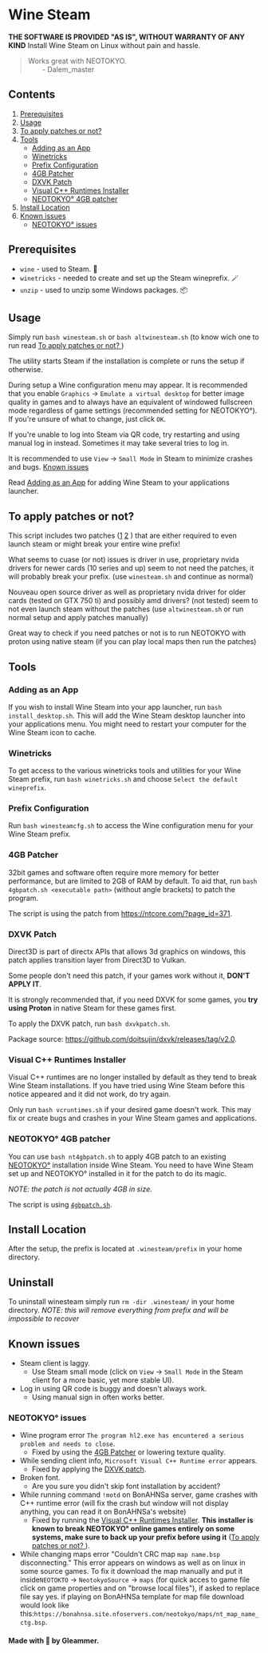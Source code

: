 # Wine Steam
**THE SOFTWARE IS PROVIDED "AS IS", WITHOUT WARRANTY OF ANY KIND**
Install Wine Steam on Linux without pain and hassle.

> Works great with NEOTOKYO.
> <br>&emsp;&emsp;- Dalem_master

## Contents
1. [Prerequisites](#prerequisites)
2. [Usage](#usage)
3. [To apply patches or not? ](to-apply-patches-or-not)
4. [Tools](#tools)
   - [Adding as an App](#adding-as-an-app)
   - [Winetricks](#winetricks)
   - [Prefix Configuration](#prefix-configuration)
   - [4GB Patcher](#4gb-patcher)
   - [DXVK Patch](#dxvk-patch)
   - [Visual C++ Runtimes Installer](#visual-c-runtimes-installer)
   - [NEOTOKYO° 4GB patcher](#neotokyo-4gb-patcher)
5. [Install Location](#install-location)
6. [Known issues](#known-issues)
   - [NEOTOKYO° issues](#neotokyo-issues)

## Prerequisites

- `wine` - used to Steam. 💨
- `winetricks` - needed to create and set up the Steam wineprefix. 🪄
- `unzip` - used to unzip some Windows packages. 📦

## Usage

Simply run `bash winesteam.sh` or  `bash altwinesteam.sh` (to know wich one to run read  [To apply patches or not? ](to-apply-patches-or-not))

The utility starts Steam if the installation is complete or runs the setup if otherwise.

During setup a Wine configuration menu may appear. It is recommended that you enable `Graphics` -> `Emulate a virtual desktop` for better image quality in games and to always have an equivalent of windowed fullscreen mode regardless of game settings (recommended setting for NEOTOKYO°). If you're unsure of what to change, just click `OK`.

If you're unable to log into Steam via QR code, try restarting and using manual log in instead. Sometimes it may take several tries to log in.

It is recommended to use `View` -> `Small Mode` in Steam to minimize crashes and bugs.  [Known issues](#known-issues)

Read [Adding as an App](#adding-as-an-app) for adding Wine Steam to your applications launcher.

## To apply patches or not?
This script includes two patches ([1](#dxvk-patch) [2](#visual-c-runtimes-installer) ) that are either required to even launch steam or might break your entire wine prefix!

What seems to cuase (or not) issues is driver in use, proprietary nvida drivers for newer cards (10 series and up) seem to not need the patches, it will probably break your prefix. (use `winesteam.sh` and continue as normal)

Nouveau open source driver as well as proprietary nvida driver for older cards (tested on GTX 750 ti) and possibly amd drivers? (not tested) seem to not even launch steam without the patches (use `altwinesteam.sh` or run normal setup and apply patches manually)

Great way to check if you need patches or not is to run NEOTOKYO with proton using native steam (if you can play local maps then run the patches)

## Tools

### Adding as an App

If you wish to install Wine Steam into your app launcher, run `bash install_desktop.sh`. This will add the Wine Steam desktop launcher into your applications menu. You might need to restart your computer for the Wine Steam icon to cache.

### Winetricks

To get access to the various winetricks tools and utilities for your Wine Steam prefix, run `bash winetricks.sh` and choose `Select the default wineprefix`.

### Prefix Configuration

Run `bash winesteamcfg.sh` to access the Wine configuration menu for your Wine Steam prefix.

### 4GB Patcher

32bit games and software often require more memory for better performance, but are limited to 2GB of RAM by default. To aid that, run `bash 4gbpatch.sh <executable path>` (without angle brackets) to patch the program.

The script is using the patch from https://ntcore.com/?page_id=371.

### DXVK Patch

Direct3D is part of directx APIs that allows 3d graphics on windows, this patch applies transition layer from Direct3D to Vulkan.

Some people don't need this patch, if your games work without it, **DON'T APPLY IT**.

It is strongly recommended that, if you need DXVK for some games, you **try using Proton** in native Steam for these games first.

To apply the DXVK patch, run `bash dxvkpatch.sh`.

Package source: https://github.com/doitsujin/dxvk/releases/tag/v2.0.

### Visual C++ Runtimes Installer

Visual C++ runtimes are no longer installed by default as they tend to break Wine Steam installations. If you have tried using Wine Steam before this notice appeared and it did not work, do try again.

Only run `bash vcruntimes.sh` if your desired game doesn't work. This may fix or create bugs and crashes in your Wine Steam games and applications.

### NEOTOKYO° 4GB patcher

You can use `bash nt4gbpatch.sh` to apply 4GB patch to an existing [NEOTOKYO°](https://store.steampowered.com/app/244630/NEOTOKYO/) installation inside Wine Steam. You need to have Wine Steam set up and NEOTOKYO° installed in it for the patch to do its magic.

*NOTE: the patch is not actually 4GB in size.*

The script is using [`4gbpatch.sh`](#4gb-patcher).

## Install Location

After the setup, the prefix is located at `.winesteam/prefix` in your home directory.

## Uninstall
To uninstall winesteam simply run `rm -dir .winesteam/` in your home directory.
*NOTE: this will remove everything from prefix and will be impossible to recover*

## Known issues

- Steam client is laggy.
   - Use Steam small mode (click on `View` -> `Small Mode` in the Steam client for a more basic, yet more stable UI).
- Log in using QR code is buggy and doesn't always work.
   - Using manual sign in often works better.

### NEOTOKYO° issues
- Wine program error `The program hl2.exe has encuntered a serious problem and needs to close`.
   - Fixed by using the [4GB Patcher](#4gb-patcher) or lowering texture quality.
- While sending client info, `Microsoft Visual C++ Runtime error` appears.
   - Fixed by applying the [DXVK patch](#dxvk-patch).
- Broken font.
   - Are you sure you didn't skip font installation by accident?
- While running command `!motd` on BonAHNSa server, game crashes with C++ runtime error (will fix the crash but window will not display anything, you can read it on BonAHNSa's website)
   - Fixed by running the [Visual C++ Runtimes Installer](#visual-c-runtimes-installer). **This installer is known to break NEOTOKYO° online games entirely on some systems, make sure to back up your prefix before using it** ([To apply patches or not? ](to-apply-patches-or-not)).
- While changing maps error "Couldn't CRC map `map name.bsp` disconnecting." This error appears on windows as well as on linux in some source games. To fix it download the map manually and put it inside`NEOTOKTO` -> `NeotokyoSource` -> `maps` (for quick acces to game file click on game properties and on "browse local files"), if asked to replace file say yes.
if playing on BonAHNSa template for map file download would look like this:`https://bonahnsa.site.nfoservers.com/neotokyo/maps/nt_map_name_ctg.bsp`.

#### Made with 💜 by Gleammer.
